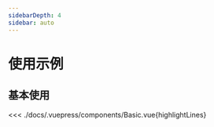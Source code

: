 ```yaml
---
sidebarDepth: 4
sidebar: auto
---
```


# 使用示例

## 基本使用

<Basic />

<<< ./docs/.vuepress/components/Basic.vue{highlightLines}
